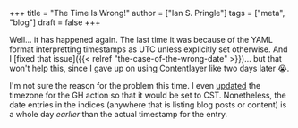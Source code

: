 +++
title = "The Time Is Wrong!"
author = ["Ian S. Pringle"]
tags = ["meta", "blog"]
draft = false
+++

Well... it has happened again. The last time it was because of the YAML format
interpretting timestamps as UTC unless explicitly set otherwise. And I [fixed that
issue]({{< relref "the-case-of-the-wrong-date" >}})... but that won't help this, since I gave up on using Contentlayer like
two days later 😭.

I'm not sure the reason for the problem this time. I even [updated](https://github.com/szenius/set-timezone) the timezone
for the GH action so that it would be set to CST. Nonetheless, the date entries
in the indices (anywhere that is listing blog posts or content) is a whole day
_earlier_ than the actual timestamp for the entry.
